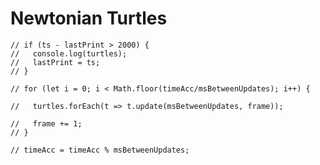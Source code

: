 # Newtonian Turtles

    // if (ts - lastPrint > 2000) {
    //   console.log(turtles);
    //   lastPrint = ts;
    // }

    // for (let i = 0; i < Math.floor(timeAcc/msBetweenUpdates); i++) {

    //   turtles.forEach(t => t.update(msBetweenUpdates, frame));

    //   frame += 1;
    // }

    // timeAcc = timeAcc % msBetweenUpdates;